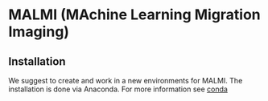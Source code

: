 # MALMI (MAchine Learning Migration Imaging)

## Installation

We suggest to create and work in a new environments for MALMI. The installation is done via Anaconda. For more information see [conda](https://docs.conda.io/en/latest/)


